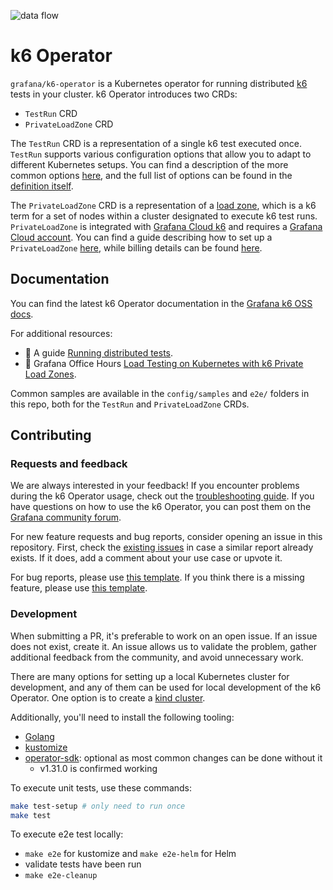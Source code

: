  ![data flow](assets/data-flow.png)

# k6 Operator

`grafana/k6-operator` is a Kubernetes operator for running distributed [k6](https://github.com/grafana/k6) tests in your cluster. k6 Operator introduces two CRDs:

- `TestRun` CRD
- `PrivateLoadZone` CRD

The `TestRun` CRD is a representation of a single k6 test executed once. `TestRun` supports various configuration options that allow you to adapt to different Kubernetes setups. You can find a description of the more common options [here](https://grafana.com/docs/k6/latest/set-up/set-up-distributed-k6/usage/common-options/), and the full list of options can be found in the [definition itself](https://github.com/grafana/k6-operator/blob/main/config/crd/bases/k6.io_testruns.yaml).

The `PrivateLoadZone` CRD is a representation of a [load zone](https://grafana.com/docs/grafana-cloud/testing/k6/author-run/use-load-zones/), which is a k6 term for a set of nodes within a cluster designated to execute k6 test runs. `PrivateLoadZone` is integrated with [Grafana Cloud k6](https://grafana.com/products/cloud/k6/) and requires a [Grafana Cloud account](https://grafana.com/auth/sign-up/create-user). You can find a guide describing how to set up a `PrivateLoadZone` [here](https://grafana.com/docs/grafana-cloud/testing/k6/author-run/private-load-zone-v2/), while billing details can be found [here](https://grafana.com/docs/grafana-cloud/cost-management-and-billing/understand-your-invoice/k6-invoice/).

## Documentation

You can find the latest k6 Operator documentation in the [Grafana k6 OSS docs](https://grafana.com/docs/k6/latest/set-up/set-up-distributed-k6/usage/common-options/).

For additional resources:

- :book: A guide [Running distributed tests](https://grafana.com/docs/k6/latest/testing-guides/running-distributed-tests/).
- :movie_camera: Grafana Office Hours [Load Testing on Kubernetes with k6 Private Load Zones](https://www.youtube.com/watch?v=RXLavQT58YA).

Common samples are available in the `config/samples` and `e2e/` folders in this repo, both for the `TestRun` and `PrivateLoadZone` CRDs.

## Contributing

### Requests and feedback

We are always interested in your feedback! If you encounter problems during the k6 Operator usage, check out the [troubleshooting guide](https://grafana.com/docs/k6/latest/set-up/set-up-distributed-k6/troubleshooting/). If you have questions on how to use the k6 Operator, you can post them on the [Grafana community forum](https://community.grafana.com/c/grafana-k6/k6-operator/73).

For new feature requests and bug reports, consider opening an issue in this repository. First, check the [existing issues](https://github.com/grafana/k6-operator/issues) in case a similar report already exists. If it does, add a comment about your use case or upvote it.

For bug reports, please use [this template](https://github.com/grafana/k6-operator/issues/new?assignees=&labels=bug&projects=&template=bug.yaml). If you think there is a missing feature, please use [this template](https://github.com/grafana/k6-operator/issues/new?assignees=&labels=enhancement&projects=&template=feat_req.yaml).

### Development

<!-- TODO: pull out into contributing guide -->

When submitting a PR, it's preferable to work on an open issue. If an issue does not exist, create it. An issue allows us to validate the problem, gather additional feedback from the community, and avoid unnecessary work.

<!-- 
Some GitHub issues have a ["good first issue" label](https://github.com/grafana/k6-operator/issues?q=is%3Aissue+is%3Aopen+label%3A%22good+first+issue%22). These are the issues that should be good for newcomers. The issues with the ["help wanted" label](https://github.com/grafana/k6-operator/issues?q=is%3Aissue+is%3Aopen+label%3A%22help+wanted%22) are the ones that could use some community help or additional user feedback. -->

There are many options for setting up a local Kubernetes cluster for development, and any of them can be used for local development of the k6 Operator. One option is to create a [kind cluster](https://kind.sigs.k8s.io/docs/user/quick-start/).

Additionally, you'll need to install the following tooling:

- [Golang](https://go.dev/doc/install)
- [kustomize](https://kubectl.docs.kubernetes.io/installation/kustomize/)
- [operator-sdk](https://sdk.operatorframework.io/docs/installation/): optional as most common changes can be done without it
  - v1.31.0 is confirmed working

To execute unit tests, use these commands:

```bash
make test-setup # only need to run once
make test
```

To execute e2e test locally:

- `make e2e` for kustomize and `make e2e-helm` for Helm
- validate tests have been run
- `make e2e-cleanup`

